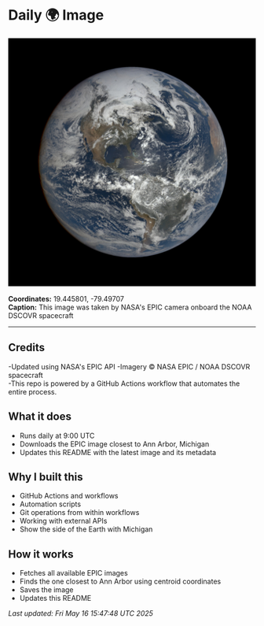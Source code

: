 # Daily 🌍 Image

![Earth Image](./history/2025-05-15/162534.jpg)

**Coordinates:** 19.445801, -79.49707  
**Caption:** This image was taken by NASA's EPIC camera onboard the NOAA DSCOVR spacecraft

---

## Credits
-Updated using NASA's EPIC API 
-Imagery © NASA EPIC / NOAA DSCOVR spacecraft  
-This repo is powered by a GitHub Actions workflow that automates the entire process.

## What it does

- Runs daily at 9:00 UTC  
- Downloads the EPIC image closest to Ann Arbor, Michigan  
- Updates this README with the latest image and its metadata  

## Why I built this

- GitHub Actions and workflows  
- Automation scripts  
- Git operations from within workflows  
- Working with external APIs  
- Show the side of the Earth with Michigan

## How it works

- Fetches all available EPIC images  
- Finds the one closest to Ann Arbor using centroid coordinates  
- Saves the image  
- Updates this README  

_Last updated: Fri May 16 15:47:48 UTC 2025_
